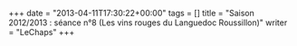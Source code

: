 +++
date = "2013-04-11T17:30:22+00:00"
tags = []
title = "Saison 2012/2013 : séance n°8 (Les vins rouges du Languedoc Roussillon)"
writer = "LeChaps"
+++

<i class="fa fa-plus-circle"></i>